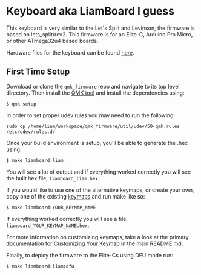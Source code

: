 # Keyboard aka LiamBoard I guess

This keyboard is very similar to the Let's Split and Levinson, the firmware is based on lets_split/rev2. This firmware is for an Elite-C, Arduino Pro Micro, or other ATmega32u4 based boards.

Hardware files for the keyboard can be found [here](https://github.com/fruzyna/keyboard).

## First Time Setup

Download or clone the `qmk_firmware` repo and navigate to its top level directory. Then install the [QMK tool](https://beta.docs.qmk.fm/tutorial/newbs_getting_started) and install the dependencies using:

```
$ qmk setup
```

In order to set proper udev rules you may need to run the following:

```
sudo cp /home/liam/workspace/qmk_firmware/util/udev/50-qmk.rules /etc/udev/rules.d/
```

Once your build environment is setup, you'll be able to generate the .hex using:

```
$ make liamboard:liam
```

You will see a lot of output and if everything worked correctly you will see the built hex file, `liamboard_liam.hex`.

If you would like to use one of the alternative keymaps, or create your own, copy one of the existing [keymaps](keymaps/) and run make like so:

```
$ make liamboard:YOUR_KEYMAP_NAME
```

If everything worked correctly you will see a file, `liamboard_YOUR_KEYMAP_NAME.hex`.

For more information on customizing keymaps, take a look at the primary documentation for [Customizing Your Keymap](/docs/faq_keymap.md) in the main README.md.

Finally, to deploy the firmware to the Elite-Cs using DFU mode run:

```
$ make liamboard:liam:dfu
```
